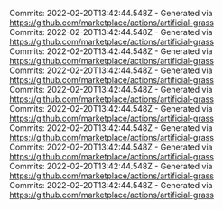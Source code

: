 Commits: 2022-02-20T13:42:44.548Z - Generated via https://github.com/marketplace/actions/artificial-grass
<br>
Commits: 2022-02-20T13:42:44.548Z - Generated via https://github.com/marketplace/actions/artificial-grass
<br>
Commits: 2022-02-20T13:42:44.548Z - Generated via https://github.com/marketplace/actions/artificial-grass
<br>
Commits: 2022-02-20T13:42:44.548Z - Generated via https://github.com/marketplace/actions/artificial-grass
<br>
Commits: 2022-02-20T13:42:44.548Z - Generated via https://github.com/marketplace/actions/artificial-grass
<br>
Commits: 2022-02-20T13:42:44.548Z - Generated via https://github.com/marketplace/actions/artificial-grass
<br>
Commits: 2022-02-20T13:42:44.548Z - Generated via https://github.com/marketplace/actions/artificial-grass
<br>
Commits: 2022-02-20T13:42:44.548Z - Generated via https://github.com/marketplace/actions/artificial-grass
<br>
Commits: 2022-02-20T13:42:44.548Z - Generated via https://github.com/marketplace/actions/artificial-grass
<br>
Commits: 2022-02-20T13:42:44.548Z - Generated via https://github.com/marketplace/actions/artificial-grass
<br>
